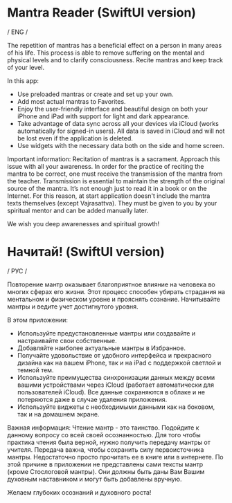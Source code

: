 # Mantra Reader (SwiftUI version)

/ ENG /

The repetition of mantras has a beneficial effect on a person in many areas of his life. This process is able to remove suffering on the mental and physical levels and to clarify consciousness.
Recite mantras and keep track of your level.

In this app:
- Use preloaded mantras or create and set up your own.
- Add most actual mantras to Favorites.
- Enjoy the user-friendly interface and beautiful design on both your iPhone and iPad with support for light and dark appearance.
- Take advantage of data sync across all your devices via iCloud (works automatically for signed-in users). All data is saved in iCloud and will not be lost even if the application is deleted.
- Use widgets with the necessary data both on the side and home screen.

Important information:
Recitation of mantras is a sacrament.
Approach this issue with all your awareness.
In order for the practice of reciting the mantra to be correct, one must receive the transmission of the mantra from the teacher. Transmission is essential to maintain the strength of the original source of the mantra. It’s not enough just to read it in a book or on the Internet.
For this reason, at start application doesn't include the mantra texts themselves (except Vajrasattva). They must be given to you by your spiritual mentor and can be added manually later.

We wish you deep awarenesses and spiritual growth!

# Начитай! (SwiftUI version)

/ РУС /

Повторение мантр оказывает благоприятное влияние на человека во многих сферах его жизни. Этот процесс способен убирать страдания на ментальном и физическом уровне и прояснять сознание.
Начитывайте мантры и ведите учет достигнутого уровня.

В этом приложении:
- Используйте предустановленные мантры или создавайте и настраивайте свои собственные.
- Добавляйте наиболее актуальные мантры в Избранное.
- Получайте удовольствие от удобного интерфейса и прекрасного дизайна как на вашем iPhone, так и на iPad с поддержкой светлой и темной тем.
- Используйте преимущества синхронизации данных между всеми вашими устройствами через iCloud (работает автоматически для пользователей iCloud). Все данные сохраняются в облаке и не потеряются даже в случае удаления приложения.
- Используйте виджеты с необходимыми данными как на боковом, так и на домашнем экране.

Важная информация:
Чтение мантр - это таинство. Подойдите к данному вопросу со всей своей осознанностью.
Для того чтобы практика чтения была верной, нужно получить передачу мантры от учителя. Передача важна, чтобы сохранить силу первоисточника мантры. Недостаточно просто прочитать ее в книге или в интернете.
По этой причине в приложении не представлены сами тексты мантр (кроме Стослоговой мантры). Они должны быть даны Вам Вашим духовным наставником и могут быть добавлены вручную.

Желаем глубоких осознаний и духовного роста!
